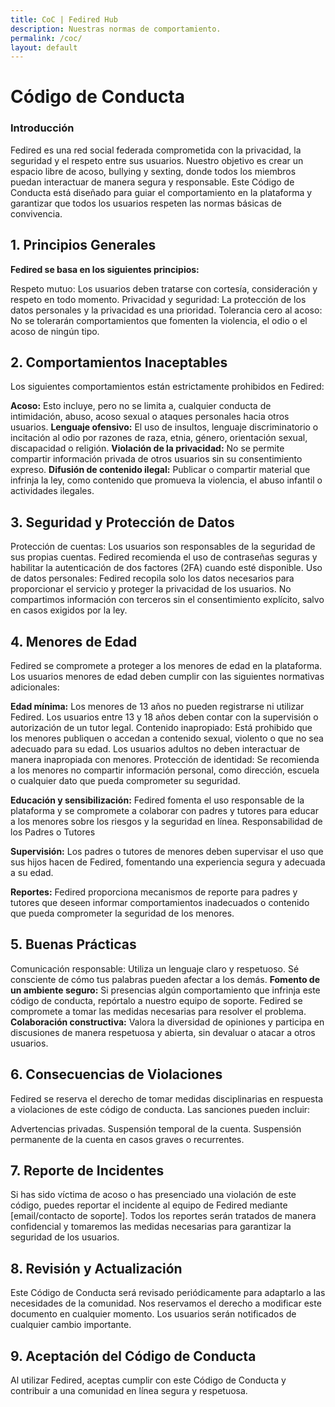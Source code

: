 ```yaml
---
title: CoC | Fedired Hub
description: Nuestras normas de comportamiento.
permalink: /coc/
layout: default
---
```

# Código de Conducta

### Introducción
Fedired es una red social federada comprometida con la privacidad, la seguridad y el respeto entre sus usuarios. Nuestro objetivo es crear un espacio libre de acoso, bullying y sexting, donde todos los miembros puedan interactuar de manera segura y responsable. Este Código de Conducta está diseñado para guiar el comportamiento en la plataforma y garantizar que todos los usuarios respeten las normas básicas de convivencia.

## 1. Principios Generales

**Fedired se basa en los siguientes principios:**

Respeto mutuo: Los usuarios deben tratarse con cortesía, consideración y respeto en todo momento.
Privacidad y seguridad: La protección de los datos personales y la privacidad es una prioridad.
Tolerancia cero al acoso: No se tolerarán comportamientos que fomenten la violencia, el odio o el acoso de ningún tipo.

## 2. Comportamientos Inaceptables
Los siguientes comportamientos están estrictamente prohibidos en Fedired:

**Acoso:** Esto incluye, pero no se limita a, cualquier conducta de intimidación, abuso, acoso sexual o ataques personales hacia otros usuarios.
**Lenguaje ofensivo:** El uso de insultos, lenguaje discriminatorio o incitación al odio por razones de raza, etnia, género, orientación sexual, discapacidad o religión.
**Violación de la privacidad:** No se permite compartir información privada de otros usuarios sin su consentimiento expreso.
**Difusión de contenido ilegal:** Publicar o compartir material que infrinja la ley, como contenido que promueva la violencia, el abuso infantil o actividades ilegales.

## 3. Seguridad y Protección de Datos
Protección de cuentas: Los usuarios son responsables de la seguridad de sus propias cuentas. Fedired recomienda el uso de contraseñas seguras y habilitar la autenticación de dos factores (2FA) cuando esté disponible.
Uso de datos personales: Fedired recopila solo los datos necesarios para proporcionar el servicio y proteger la privacidad de los usuarios. No compartimos información con terceros sin el consentimiento explícito, salvo en casos exigidos por la ley.

## 4. Menores de Edad
Fedired se compromete a proteger a los menores de edad en la plataforma. Los usuarios menores de edad deben cumplir con las siguientes normativas adicionales:

**Edad mínima:** Los menores de 13 años no pueden registrarse ni utilizar Fedired. Los usuarios entre 13 y 18 años deben contar con la supervisión o autorización de un tutor legal.
Contenido inapropiado: Está prohibido que los menores publiquen o accedan a contenido sexual, violento o que no sea adecuado para su edad. Los usuarios adultos no deben interactuar de manera inapropiada con menores.
Protección de identidad: Se recomienda a los menores no compartir información personal, como dirección, escuela o cualquier dato que pueda comprometer su seguridad.

**Educación y sensibilización:** Fedired fomenta el uso responsable de la plataforma y se compromete a colaborar con padres y tutores para educar a los menores sobre los riesgos y la seguridad en línea.
Responsabilidad de los Padres o Tutores

**Supervisión:** Los padres o tutores de menores deben supervisar el uso que sus hijos hacen de Fedired, fomentando una experiencia segura y adecuada a su edad.

**Reportes:** Fedired proporciona mecanismos de reporte para padres y tutores que deseen informar comportamientos inadecuados o contenido que pueda comprometer la seguridad de los menores.

## 5. Buenas Prácticas
Comunicación responsable: Utiliza un lenguaje claro y respetuoso. Sé consciente de cómo tus palabras pueden afectar a los demás.
**Fomento de un ambiente seguro:** Si presencias algún comportamiento que infrinja este código de conducta, repórtalo a nuestro equipo de soporte. Fedired se compromete a tomar las medidas necesarias para resolver el problema.
**Colaboración constructiva:** Valora la diversidad de opiniones y participa en discusiones de manera respetuosa y abierta, sin devaluar o atacar a otros usuarios.

## 6. Consecuencias de Violaciones
Fedired se reserva el derecho de tomar medidas disciplinarias en respuesta a violaciones de este código de conducta. Las sanciones pueden incluir:

Advertencias privadas.
Suspensión temporal de la cuenta.
Suspensión permanente de la cuenta en casos graves o recurrentes.

## 7. Reporte de Incidentes
Si has sido víctima de acoso o has presenciado una violación de este código, puedes reportar el incidente al equipo de Fedired mediante [email/contacto de soporte]. Todos los reportes serán tratados de manera confidencial y tomaremos las medidas necesarias para garantizar la seguridad de los usuarios.

## 8. Revisión y Actualización
Este Código de Conducta será revisado periódicamente para adaptarlo a las necesidades de la comunidad. Nos reservamos el derecho a modificar este documento en cualquier momento. Los usuarios serán notificados de cualquier cambio importante.

## 9. Aceptación del Código de Conducta
Al utilizar Fedired, aceptas cumplir con este Código de Conducta y contribuir a una comunidad en línea segura y respetuosa.